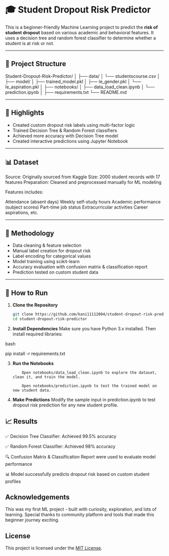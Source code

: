 # 🎓 Student Dropout Risk Predictor

This is a beginner-friendly Machine Learning project to predict the **risk of student dropout** based on various academic and behavioral features. It uses a decision tree and random forest classifier to determine whether a student is at risk or not.

---

## 📁 Project Structure

Student-Dropout-Risk-Predictor/
│
├── data/
│ └── studentscourse.csv
│
├── model/
│ ├── trained_model.pkl
│ ├── le_gender.pkl
│ └── le_aspiration.pkl
│
├── notebooks/
│ ├── data_load_clean.ipynb
│ └── prediction.ipynb
│
├── requirements.txt
└── README.md

---

## 📌 Highlights

- Created custom dropout risk labels using multi-factor logic
- Trained Decision Tree & Random Forest classifiers
- Achieved more accuracy with Decision Tree model
- Created interactive predictions using Jupyter Notebook

---

## 📊 Dataset

Source: Originally sourced from Kaggle
Size: 2000 student records with 17 features
Preparation: Cleaned and preprocessed manually for ML modeling

Features includes:

Attendance (absent days)
Weekly self-study hours
Academic performance (subject scores)
Part-time job status
Extracurricular activities
Career aspirations, etc.



---

## 🧠 Methodology

- Data cleaning & feature selection
- Manual label creation for dropout risk
- Label encoding for categorical values
- Model training using scikit-learn
- Accuracy evaluation with confusion matrix & classification report
- Prediction tested on custom student data

---

## 🚀 How to Run

1. **Clone the Repository**
   ```bash
   git clone https://github.com/kani11112004/student-dropout-risk-predictor.git
   cd student-dropout-risk-predictor

2. **Install Dependencies**
Make sure you have Python 3.x installed. Then install required libraries:

bash

pip install -r requirements.txt

3. **Run the Notebooks**

           Open notebooks/data_load_clean.ipynb to explore the dataset, clean it, and train the model.

           Open notebooks/prediction.ipynb to test the trained model on new student data.

4. **Make Predictions**
Modify the sample input in prediction.ipynb to test dropout risk prediction for any new student profile.


## 📈 Results

✅ Decision Tree Classifier: Achieved 99.5% accuracy

✅ Random Forest Classifier: Achieved 98% accuracy

🔍 Confusion Matrix & Classification Report were used to evaluate model performance

📊 Model successfully predicts dropout risk based on custom student profiles

## Acknowledgements

This was my first ML project - built with curiosity, exploration, and lots of learning. Special thanks to community platform and tools that made this beginner journey exciting.

## License

This project is licensed under the [MIT License](./LICENSE).
